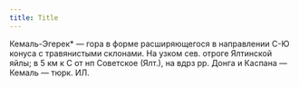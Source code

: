 ```yaml
---
title: Title
---
```


Кемаль-Эгерек* — гора в форме расширяющегося в направлении С-Ю конуса с
травянистыми склонами. На узком сев. отроге Ялтинской яйлы; в 5 км к С от нп
Советское (Ялт.), на вдрз рр. Донга и Каспана — Кемаль — тюрк. ИЛ.
